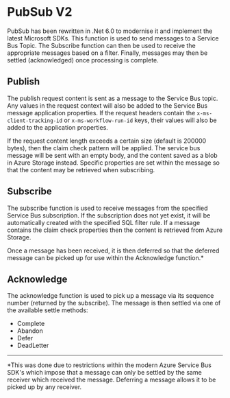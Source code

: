 # PubSub V2

PubSub has been rewritten in .Net 6.0 to modernise it and implement the latest Microsoft SDKs. This function is used to send messages to a Service Bus Topic. The Subscribe function can then be used to receive the appropriate messages based on a filter. Finally, messages may then be settled (acknowledged) once processing is complete.

## Publish

The publish request content is sent as a message to the Service Bus topic. Any values in the request context will also be added to the Service Bus message application properties. If the request headers contain the `x-ms-client-tracking-id` or `x-ms-workflow-run-id` keys, their values will also be added to the application properties.

If the request content length exceeds a certain size (default is 200000 bytes), then the claim check pattern will be applied. The service bus message will be sent with an empty body, and the content saved as a blob in Azure Storage instead. Specific properties are set within the message so that the content may be retrieved when subscribing.

## Subscribe

The subscribe function is used to receive messages from the specified Service Bus subscription. If the subscription does not yet exist, it will be automatically created with the specified SQL filter rule. If a message contains the claim check properties then the content is retrieved from Azure Storage.

Once a message has been received, it is then deferred so that the deferred message can be picked up for use within the Acknowledge function.*

## Acknowledge

The acknowledge function is used to pick up a message via its sequence number (returned by the subscribe). The message is then settled via one of the available settle methods:

- Complete
- Abandon
- Defer
- DeadLetter

---


*This was done due to restrictions within the modern Azure Service Bus SDK's which impose that a message can only be settled by the same receiver which received the message. Deferring a message allows it to be picked up by any receiver.
